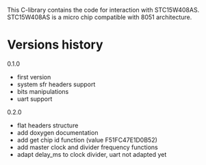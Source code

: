 This C-library contains the code for interaction with STC15W408AS. STC15W408AS is a micro chip compatible with 8051 architecture.

# Versions history
0.1.0 
* first version
* system sfr headers support
* bits manipulations
* uart support

0.2.0
* flat headers structure
* add doxygen documentation
* add get chip id function (value F51FC47E1D0B52)
* add master clock and divider frequency functions
* adapt delay_ms to clock divider, uart not adapted yet
